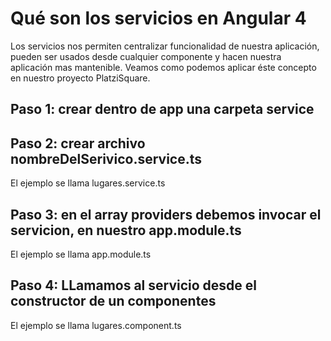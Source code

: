 # Qué son los servicios en Angular 4

Los servicios nos permiten centralizar funcionalidad de nuestra aplicación, pueden ser usados desde cualquier componente y hacen nuestra aplicación mas mantenible.
Veamos como podemos aplicar éste concepto en nuestro proyecto PlatziSquare.


## Paso 1: crear dentro de app una carpeta service

## Paso 2: crear archivo nombreDelSerivico.service.ts 

El ejemplo se llama lugares.service.ts

## Paso 3: en el array providers debemos invocar el servicion, en nuestro app.module.ts 

El ejemplo se llama app.module.ts

## Paso 4: LLamamos al servicio desde el constructor de un componentes 

El ejemplo se llama lugares.component.ts